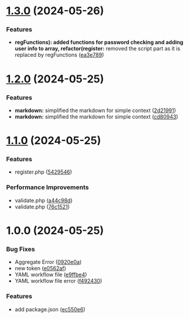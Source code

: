# [1.3.0](https://github.com/mr-jones123/MidtermPHP/compare/v1.2.0...v1.3.0) (2024-05-26)


### Features

* **regFunctions): added functions for password checking and adding user info to array, refactor(register:** removed the script part as it is replaced by regFunctions ([ea3e789](https://github.com/mr-jones123/MidtermPHP/commit/ea3e7896f17b7368cb2204971df48944b571fee2))

# [1.2.0](https://github.com/mr-jones123/MidtermPHP/compare/v1.1.0...v1.2.0) (2024-05-25)


### Features

* **markdown:** simplified the markdown for simple context ([2d21991](https://github.com/mr-jones123/MidtermPHP/commit/2d219912af84512b6096a8269ac5d27f50352eb8))
* **markdown:** simplified the markdown for simple context ([cd80943](https://github.com/mr-jones123/MidtermPHP/commit/cd809430ff4ec823ffcccd6af43850a961ab3c96))

# [1.1.0](https://github.com/mr-jones123/MidtermPHP/compare/v1.0.0...v1.1.0) (2024-05-25)


### Features

* register.php ([5429546](https://github.com/mr-jones123/MidtermPHP/commit/54295463d54c4070523333f7752b861fa36463d9))


### Performance Improvements

* validate.php ([a44c98d](https://github.com/mr-jones123/MidtermPHP/commit/a44c98d975bc5c8e7ef42817a84e1d2acb88f0a9))
* validate.php ([76c1521](https://github.com/mr-jones123/MidtermPHP/commit/76c152133e0b9cd1f1fc786151613819f114686c))

# 1.0.0 (2024-05-25)


### Bug Fixes

* Aggregate Error ([0920e0a](https://github.com/mr-jones123/MidtermPHP/commit/0920e0a4ca0b60d99c2cd67f1b6698c9b723a6e8))
* new token ([e0562af](https://github.com/mr-jones123/MidtermPHP/commit/e0562af05182b44771c6b1ace2215024f7fc3203))
* YAML workflow file ([e9ffbe4](https://github.com/mr-jones123/MidtermPHP/commit/e9ffbe48f6f69dd654f76e48b4713ece61148a9f))
* YAML workflow file error ([f492430](https://github.com/mr-jones123/MidtermPHP/commit/f4924301a1bcc22e333171940a12cea1d8c89203))


### Features

* add package.json ([ec550e6](https://github.com/mr-jones123/MidtermPHP/commit/ec550e67e88fffb895965944cdc2f21a7289eb79))
